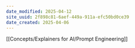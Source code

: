 ```yaml
---
date_modified: 2025-04-12
site_uuid: 2f898c81-6aef-449a-911a-efc50bd0ce39
date_created: 2025-04-06
---
```


[[Concepts/Explainers for AI/Prompt Engineering]]